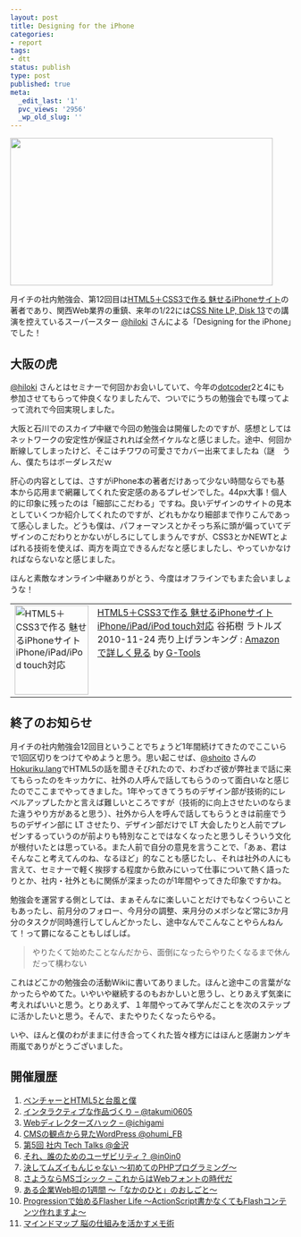 ```yaml
---
layout: post
title: Designing for the iPhone
categories:
- report
tags:
- dtt
status: publish
type: post
published: true
meta:
  _edit_last: '1'
  pvc_views: '2956'
  _wp_old_slug: ''
---
```

<img class="fig" title="dtt12" src="http://t32k.me/mol/file/2010/12/dtt12.jpg" alt="" width="470" height="264" />

月イチの社内勉強会、第12回目は<a href="http://www.amazon.co.jp/exec/obidos/ASIN/4899772750/warikiru-22/ref=nosim/">HTML5＋CSS3で作る 魅せるiPhoneサイト</a>の著者であり、関西Web業界の重鎮、来年の1/22には<a href="http://lp13.cssnite.jp/">CSS Nite LP, Disk 13</a>での講演を控えているスーパースター <a href="http://twitter.com/#!/hiloki">@hiloki</a> さんによる「Designing for the iPhone」でした！


<h2>大阪の虎</h2>
<a href="http://twitter.com/hiloki">@hiloki</a> さんとはセミナーで何回かお会いしていて、今年の<a href="http://dotcoder.net/">dotcoder</a>2と4にも参加させてもらって仲良くなりましたんで、ついでにうちの勉強会でも喋ってよって流れで今回実現しました。

大阪と石川でのスカイプ中継で今回の勉強会は開催したのですが、感想としてはネットワークの安定性が保証されれば全然イケルなと感じました。途中、何回か断線してしまったけど、そこはチワワの可愛さでカバー出来てましたね（謎　うん、僕たちはボーダレスだｗ

肝心の内容としては、さすがiPhone本の著者だけあって少ない時間ならでも基本から応用まで網羅してくれた安定感のあるプレゼンでした。44px大事！個人的に印象に残ったのは「細部にこだわる」ですね。良いデザインのサイトの見本としていくつか紹介してくれたのですが、どれもかなり細部まで作りこんであって感心しました。どうも僕は、パフォーマンスとかそっち系に頭が偏っていてデザインのこだわりとかないがしろにしてしまうんですが、CSS3とかNEWTとよばれる技術を使えば、両方を両立できるんだなと感じましたし、やっていかなければならないなと感じました。

ほんと素敵なオンライン中継ありがとう、今度はオフラインでもまた会いましょうな！
<table border="0" cellpadding="5"><tbody><tr>
<td valign="top"><a href="http://www.amazon.co.jp/exec/obidos/ASIN/4899772750/warikiru-22/ref=nosim/" target="_blank"><img class="fig" src="http://ecx.images-amazon.com/images/I/51jKg5hiCuL._SL160_.jpg" border="0" alt="HTML5＋CSS3で作る  魅せるiPhoneサイト  iPhone/iPad/iPod touch対応" width="132" height="160" /></a></td>
<td valign="top"><span><a href="http://www.amazon.co.jp/HTML5%EF%BC%8BCSS3%E3%81%A7%E4%BD%9C%E3%82%8B-%E9%AD%85%E3%81%9B%E3%82%8BiPhone%E3%82%B5%E3%82%A4%E3%83%88-iPhone-iPad-touch%E5%AF%BE%E5%BF%9C/dp/4899772750%3FSubscriptionId%3D15SMZCTB9V8NGR2TW082%26tag%3Dwarikiru-22%26linkCode%3Dxm2%26camp%3D2025%26creative%3D165953%26creativeASIN%3D4899772750" target="_blank">HTML5＋CSS3で作る  魅せるiPhoneサイト
iPhone/iPad/iPod touch対応</a><img style="border: none;" src="http://www.assoc-amazon.jp/e/ir?t=warikiru-22&amp;l=ur2&amp;o=9" alt="" width="1" height="1" />
谷拓樹 </span>
<span>ラトルズ  2010-11-24
売り上げランキング : </span>
<span><a href="http://www.amazon.co.jp/HTML5%EF%BC%8BCSS3%E3%81%A7%E4%BD%9C%E3%82%8B-%E9%AD%85%E3%81%9B%E3%82%8BiPhone%E3%82%B5%E3%82%A4%E3%83%88-iPhone-iPad-touch%E5%AF%BE%E5%BF%9C/dp/4899772750%3FSubscriptionId%3D15SMZCTB9V8NGR2TW082%26tag%3Dwarikiru-22%26linkCode%3Dxm2%26camp%3D2025%26creative%3D165953%26creativeASIN%3D4899772750" target="_blank">Amazonで詳しく見る</a></span> <span>by <a href="http://www.goodpic.com/mt/aws/index.html">G-Tools</a></span></td>
</tr></tbody></table>

<h2>終了のお知らせ</h2>
月イチの社内勉強会12回目ということでちょうど1年間続けてきたのでここいらで1回区切りをつけてやめようと思う。思い起こせば、<a href="http://twitter.com/#!/shoito">@shoito</a> さんの<a href="http://t32k.me/mol/log/hokuriku-lang/">Hokuriku.lang</a>でHTML5の話を聞きそびれたので、わざわざ彼が弊社まで話に来てもらったのをキッカケに、社外の人呼んで話してもらうのって面白いなと感じたのでここまでやってきました。1年やってきてうちのデザイン部が技術的にレベルアップしたかと言えば難しいところですが（技術的に向上させたいのならまた違うやり方があると思う）、社外から人を呼んで話してもらうときは前座でうちのデザイン部に LT させたり、デザイン部だけで LT 大会したりと人前でプレゼンするっていうのが前よりも特別なことではなくなったと思うしそういう文化が根付いたとは思っている。また人前で自分の意見を言うことで、「あぁ、君はそんなこと考えてんのね、なるほど」的なことも感じたし、それは社外の人にも言えて、セミナーで軽く挨拶する程度から飲みにいって仕事について熱く語ったりとか、社内・社外ともに関係が深まったのが1年間やってきた印象ですかね。

勉強会を運営する側としては、まぁそんなに楽しいことだけでもなくつらいこともあったし、前月分のフォロー、今月分の調整、来月分のメボシなど常に3か月分のタスクが同時進行してしんどかったし、途中なんでこんなことやらんねんて！って欝になることもしばしば。
<blockquote>やりたくて始めたことなんだから、面倒になったらやりたくなるまで休んだって構わない</blockquote>
これはどこかの勉強会の活動Wikiに書いてありました。ほんと途中この言葉がなかったらやめてた。いやいや継続するのもおかしいと思うし、とりあえず気楽に考えればいいと思う。とりあえず、１年間やってみて学んだことを次のステップに活かしたいと思う。そんで、またやりたくなったらやる。

いや、ほんと僕のわがままに付き合ってくれた皆々様方にはほんと感謝カンゲキ雨嵐でありがとうございました。

<h2>開催履歴</h2>
<ol>
  <li><a href="http://t32k.me/mol/log/html5-and-me/">ベンチャーとHTML5と台風と僕</a></li>
  <li><a href="http://t32k.me/mol/log/dtt-takumi0605/">インタラクティブな作品づくり – @takumi0605</a></li>
  <li><a href="http://t32k.me/mol/log/dtt-ichigami/">Webディレクターズハック – @ichigami</a></li>
  <li><a href="http://t32k.me/mol/log/dtt-ohumi_fb/">CMSの観点から見たWordPress @ohumi_FB</a></li>
  <li><a href="http://t32k.me/mol/log/dtt05/">第5回 社内 Tech Talks @金沢</a></li>
  <li><a href="http://t32k.me/mol/log/usabilit-in0in0/">それ、誰のためのユーザビリティ？ @in0in0</a></li>
  <li><a href="http://t32k.me/mol/log/designer-meets-php/">決してムズイもんじゃない 〜初めてのPHPプログラミング〜</a></li>
  <li><a href="http://t32k.me/mol/log/hello-webfont/">さようならMSゴシック – これからはWebフォントの時代だ</a></li>
  <li><a href="http://t32k.me/mol/log/web-tan/">ある企業Web担の1週間 〜「なかのひと」のおしごと〜</a></li>
  <li><a href="http://t32k.me/mol/log/flasher-life-with-progression/">Progressionで始めるFlasher Life ～ActionScript書かなくてもFlashコンテンツ作れますよ～</a></li>
  <li><a href="http://t32k.me/mol/log/mindmapper-nngae/">マインドマップ 脳の仕組みを活かすメモ術</a></li>
</ol>
